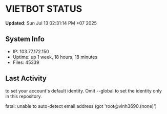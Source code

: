 # VIETBOT STATUS
**Updated**: Sun Jul 13 02:31:14 PM +07 2025

## System Info
- IP: 103.77.172.150
- Uptime: up 1 week, 18 hours, 18 minutes
- Files: 45339

## Last Activity

to set your account's default identity.
Omit --global to set the identity only in this repository.

fatal: unable to auto-detect email address (got 'root@vinh3690.(none)')
